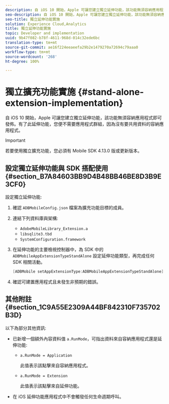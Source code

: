 ```yaml
---
description: 自 iOS 10 開始，Apple 可讓您建立獨立延伸功能，該功能無須容納應用程式即可發佈。有了此延伸功能，您便不需要應用程式群組，因為沒有要共用資料的容納應用程式。
seo-description: 自 iOS 10 開始，Apple 可讓您建立獨立延伸功能，該功能無須容納應用程式即可發佈。有了此延伸功能，您便不需要應用程式群組，因為沒有要共用資料的容納應用程式。
seo-title: 獨立延伸功能實施
solution: Experience Cloud,Analytics
title: 獨立延伸功能實施
topic: Developer and implementation
uuid: 9b47f082-b78f-4611-968d-014c32ede6bc
translation-type: tm+mt
source-git-commit: ae16f224eeaeefa29b2e1479270a72694c79aaa0
workflow-type: tm+mt
source-wordcount: '268'
ht-degree: 100%

---
```



# 獨立擴充功能實施 {#stand-alone-extension-implementation}

自 iOS 10 開始，Apple 可讓您建立獨立延伸功能，該功能無須容納應用程式即可發佈。有了此延伸功能，您便不需要應用程式群組，因為沒有要共用資料的容納應用程式。

>[!IMPORTANT]
>
>若要使用獨立擴充功能，您必須有 Mobile SDK 4.13.0 版或更新版本。

## 設定獨立延伸功能與 SDK 搭配使用 {#section_B7A84603BB9D4B48BB46BE8D3B9E3CF0}

設定獨立延伸功能:

1. 確認 `ADBMobileConfig.json` 檔案為擴充功能目標的成員。
1. 連結下列資料庫與架構:

   * `AdobeMobileLibrary_Extension.a`
   * `libsqlite3.tbd`
   * `SystemConfiguration.framework`

1. 在延伸功能的主要檢視控制器中，為 SDK 中的 `ADBMobileAppExtensionTypeStandAlone` 設定延伸功能類型，再完成任何 SDK 相關活動。

   ```objective-c
   [ADBMobile setAppExtensionType:ADBMobileAppExtensionTypeStandAlone];
   ```

1. 確認可建置應用程式且未發生非預期的錯誤。

## 其他附註 {#section_1C9A55E2309A44BF842310F735702B3D}

以下為部分其他資訊:

* 已新增一個額外內容資料值 `a.RunMode`，可指出資料來自容納應用程式還是延伸功能:

   * `a.RunMode = Application`

      此值表示該點擊來自容納應用程式。
   * `a.RunMode = Extension`

      此值表示該點擊來自延伸功能。

* 在 iOS 延伸功能應用程式中不會觸發任何生命週期呼叫。

